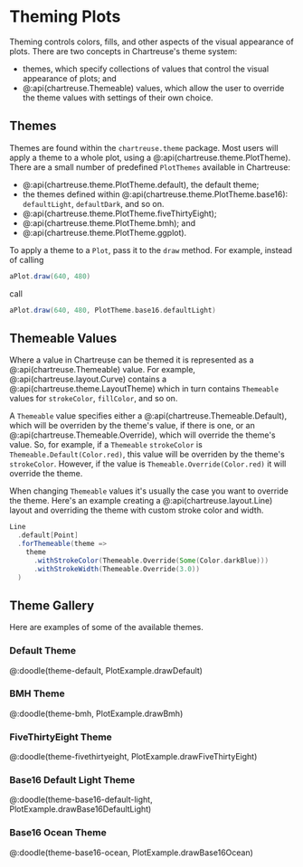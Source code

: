 # Theming Plots

Theming controls colors, fills, and other aspects of the visual appearance of plots.
There are two concepts in Chartreuse's theme system:

- themes, which specify collections of values that control the visual appearance of plots; and
- @:api(chartreuse.Themeable) values, which allow the user to override the theme values with settings of their own choice.


## Themes

Themes are found within the `chartreuse.theme` package.
Most users will apply a theme to a whole plot, using a @:api(chartreuse.theme.PlotTheme).
There are a small number of predefined `PlotThemes` available in Chartreuse:

- @:api(chartreuse.theme.PlotTheme.default), the default theme;
- the themes defined within @:api(chartreuse.theme.PlotTheme.base16): `defaultLight`, `defaultDark`, and so on.
- @:api(chartreuse.theme.PlotTheme.fiveThirtyEight);
- @:api(chartreuse.theme.PlotTheme.bmh); and
- @:api(chartreuse.theme.PlotTheme.ggplot).

To apply a theme to a `Plot`, pass it to the `draw` method. For example, instead of calling

```scala
aPlot.draw(640, 480)
```

call

```scala
aPlot.draw(640, 480, PlotTheme.base16.defaultLight)
```


## Themeable Values

Where a value in Chartreuse can be themed it is represented as a @:api(chartreuse.Themeable) value.
For example, @:api(chartreuse.layout.Curve) contains a @:api(chartreuse.theme.LayoutTheme) which in turn contains `Themeable` values for `strokeColor`, `fillColor`, and so on.

A `Themeable` value specifies either a @:api(chartreuse.Themeable.Default), which will be overriden by the theme's value, if there is one, or an @:api(chartreuse.Themeable.Override), which will override the theme's value. So, for example, if a `Themeable` `strokeColor` is `Themeable.Default(Color.red)`, this value will be overriden by the theme's `strokeColor`. However, if the value is `Themeable.Override(Color.red)` it will override the theme.

When changing `Themeable` values it's usually the case you want to override the theme. Here's an example creating a @:api(chartreuse.layout.Line) layout and overriding the theme with custom stroke color and width.

```scala
Line
  .default[Point]
  .forThemeable(theme =>
    theme
      .withStrokeColor(Themeable.Override(Some(Color.darkBlue)))
      .withStrokeWidth(Themeable.Override(3.0))
  )
```


## Theme Gallery

Here are examples of some of the available themes.

### Default Theme
@:doodle(theme-default, PlotExample.drawDefault)

### BMH Theme
@:doodle(theme-bmh, PlotExample.drawBmh)

### FiveThirtyEight Theme
@:doodle(theme-fivethirtyeight, PlotExample.drawFiveThirtyEight)

### Base16 Default Light Theme
@:doodle(theme-base16-default-light, PlotExample.drawBase16DefaultLight)

### Base16 Ocean Theme
@:doodle(theme-base16-ocean, PlotExample.drawBase16Ocean)
